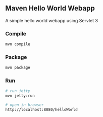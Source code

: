 ## Maven Hello World Webapp
A simple hello world webapp using Servlet 3

### Compile
```bash
mvn compile
```

### Package
```bash
mvn package
```

### Run
```bash
# run jetty
mvn jetty:run

# open in browser
http://localhost:8080/helloWorld
```
